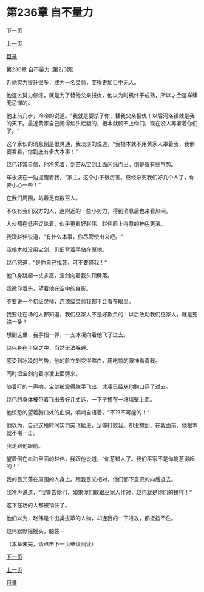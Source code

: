 <h1>第236章   自不量力</h1>
            <div><p><a href="./0707_%E7%AC%AC236%E7%AB%A0_%E8%87%AA%E4%B8%8D%E9%87%8F%E5%8A%9B.md">下一页</a></p><p><a href="./0705_%E7%AC%AC236%E7%AB%A0_%E8%87%AA%E4%B8%8D%E9%87%8F%E5%8A%9B.md">上一页</a></p><p><a href="../">目录</a></p></div>
            <div><p>第236章   自不量力 (第2/3页)</p><p>近他实力提升很多，成为一名灵师，变得更加目中无人。</p><p>他这么努力修炼，就是为了替他父亲报仇，他以为时机终于成熟，所以才会这样肆无忌惮的。</p><p>他上前几步，冷冷的说道。“我就是要杀了你，替我父亲报仇！以后河洛镇就是我的天下。最近黄家自己闹得焦头烂额的，根本就顾不上你们，现在没人再罩着你们了。“</p><p>这个家伙的消息倒是很灵通，我淡淡的说道，“我根本就不用黄家人罩着我，我倒要看看，你到底有多大本事！“</p><p>赵伟非常自信，他冷笑着，剑芒从宝剑上面闪烁而出。倒是很有些气势。</p><p>车永波在一边提醒着我，“家主，这个小子很厉害。已经杀死我们好几个人了，你要小心一些！“</p><p>在我们周围，站着足有数百人。</p><p>不仅有我们双方的人，连附近的一些小势力，得到消息后也来看热闹。</p><p>大伙都在低声议论着，似乎更看好赵伟，赵伟脸上得意的神色更浓。</p><p>我跟赵伟说道，“有什么本事，你尽管使出来吧。“</p><p>我根本就没用宝剑，仍旧背着手站在原地。</p><p>赵伟怒道，“是你自己找死，可不要怪我！“</p><p>他飞身跳起一丈多高，宝剑向着我头顶劈落。</p><p>我微仰着头，望着他在空中的身影。</p><p>不要说一个初级灵师，连顶级灵师我都不会看在眼里。</p><p>我要让在场的人都知道，我们巫家人不是好欺负的！以后敢动我们巫家人，就是死路一条！</p><p>想到这里，我手指一弹，一支冰凌向着他飞了过去。</p><p>赵伟身在半空之中，当然无法躲避。</p><p>感受到冰凌的气势，他的脸立刻变得煞白，用吃惊的眼神看着我。</p><p>同时把宝剑向着冰凌上面劈来。</p><p>随着叮的一声响，宝剑被震得脱手飞出，冰凌已经从他胸口穿了过去。</p><p>赵伟的身体被带着飞出去好几丈远，一下子撞在一堵墙壁上面。</p><p>他惊恐的望着胸口处的血洞，喃喃自语着，“不??不可能的！“</p><p>他以为，自己这段时间实力突飞猛进，足够打败我。却没想到，在我面前，他根本就不堪一击。</p><p>我走到他跟前。</p><p>望着倒在血泊里面的赵伟，我跟他说道，“你惹错人了。我们巫家不是你能惹得起的！“</p><p>我的目光落在周围的人身上。跟我目光相对，他们都下意识的向后退去。</p><p>我冷声说道，“我警告你们，如果你们敢跟巫家人作对，赵伟就是你们的榜样！“</p><p>这下在场的人都被镇住了。</p><p>他们以为，赵伟是个出类拔萃的人物，却连我的一下进攻，都抵挡不住。</p><p>赵伟默默摇摇头，脑袋一</p><p>（本章未完，请点击下一页继续阅读）</p></div>
            <div><p><a href="./0707_%E7%AC%AC236%E7%AB%A0_%E8%87%AA%E4%B8%8D%E9%87%8F%E5%8A%9B.md">下一页</a></p><p><a href="./0705_%E7%AC%AC236%E7%AB%A0_%E8%87%AA%E4%B8%8D%E9%87%8F%E5%8A%9B.md">上一页</a></p><p><a href="../">目录</a></p></div>